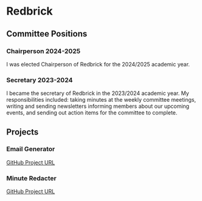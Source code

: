 # Redbrick

## Committee Positions

### Chairperson 2024-2025

I was elected Chairperson of Redbrick for the 2024/2025 academic year.

### Secretary 2023-2024

I became the secretary of Redbrick in the 2023/2024 academic year. My responsibilities included: taking minutes at the weekly committee meetings, writing and sending newsletters informing members about our upcoming events, and sending out action items for the committee to complete.

## Projects

### Email Generator

[GitHub Project URL](https://github.com/CheeseLad/redbrick-email-generator)

### Minute Redacter

[GitHub Project URL](https://github.com/CheeseLad/redbrick-email-generator)